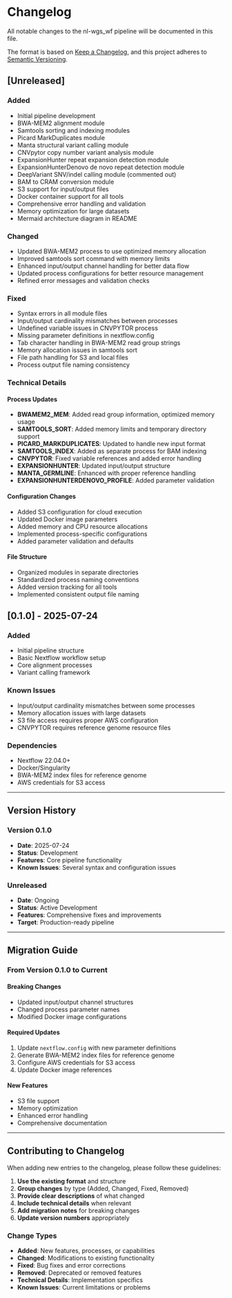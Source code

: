 # Changelog

All notable changes to the nl-wgs_wf pipeline will be documented in this file.

The format is based on [Keep a Changelog](https://keepachangelog.com/en/1.0.0/),
and this project adheres to [Semantic Versioning](https://semver.org/spec/v2.0.0.html).

## [Unreleased]

### Added
- Initial pipeline development
- BWA-MEM2 alignment module
- Samtools sorting and indexing modules
- Picard MarkDuplicates module
- Manta structural variant calling module
- CNVpytor copy number variant analysis module
- ExpansionHunter repeat expansion detection module
- ExpansionHunterDenovo de novo repeat detection module
- DeepVariant SNV/indel calling module (commented out)
- BAM to CRAM conversion module
- S3 support for input/output files
- Docker container support for all tools
- Comprehensive error handling and validation
- Memory optimization for large datasets
- Mermaid architecture diagram in README

### Changed
- Updated BWA-MEM2 process to use optimized memory allocation
- Improved samtools sort command with memory limits
- Enhanced input/output channel handling for better data flow
- Updated process configurations for better resource management
- Refined error messages and validation checks

### Fixed
- Syntax errors in all module files
- Input/output cardinality mismatches between processes
- Undefined variable issues in CNVPYTOR process
- Missing parameter definitions in nextflow.config
- Tab character handling in BWA-MEM2 read group strings
- Memory allocation issues in samtools sort
- File path handling for S3 and local files
- Process output file naming consistency

### Technical Details

#### Process Updates
- **BWAMEM2_MEM**: Added read group information, optimized memory usage
- **SAMTOOLS_SORT**: Added memory limits and temporary directory support
- **PICARD_MARKDUPLICATES**: Updated to handle new input format
- **SAMTOOLS_INDEX**: Added as separate process for BAM indexing
- **CNVPYTOR**: Fixed variable references and added error handling
- **EXPANSIONHUNTER**: Updated input/output structure
- **MANTA_GERMLINE**: Enhanced with proper reference handling
- **EXPANSIONHUNTERDENOVO_PROFILE**: Added parameter validation

#### Configuration Changes
- Added S3 configuration for cloud execution
- Updated Docker image parameters
- Added memory and CPU resource allocations
- Implemented process-specific configurations
- Added parameter validation and defaults

#### File Structure
- Organized modules in separate directories
- Standardized process naming conventions
- Added version tracking for all tools
- Implemented consistent output file naming

## [0.1.0] - 2025-07-24

### Added
- Initial pipeline structure
- Basic Nextflow workflow setup
- Core alignment processes
- Variant calling framework

### Known Issues
- Input/output cardinality mismatches between some processes
- Memory allocation issues with large datasets
- S3 file access requires proper AWS configuration
- CNVPYTOR requires reference genome resource files

### Dependencies
- Nextflow 22.04.0+
- Docker/Singularity
- BWA-MEM2 index files for reference genome
- AWS credentials for S3 access

---

## Version History

### Version 0.1.0
- **Date**: 2025-07-24
- **Status**: Development
- **Features**: Core pipeline functionality
- **Known Issues**: Several syntax and configuration issues

### Unreleased
- **Date**: Ongoing
- **Status**: Active Development
- **Features**: Comprehensive fixes and improvements
- **Target**: Production-ready pipeline

---

## Migration Guide

### From Version 0.1.0 to Current

#### Breaking Changes
- Updated input/output channel structures
- Changed process parameter names
- Modified Docker image configurations

#### Required Updates
1. Update `nextflow.config` with new parameter definitions
2. Generate BWA-MEM2 index files for reference genome
3. Configure AWS credentials for S3 access
4. Update Docker image references

#### New Features
- S3 file support
- Memory optimization
- Enhanced error handling
- Comprehensive documentation

---

## Contributing to Changelog

When adding new entries to the changelog, please follow these guidelines:

1. **Use the existing format** and structure
2. **Group changes** by type (Added, Changed, Fixed, Removed)
3. **Provide clear descriptions** of what changed
4. **Include technical details** when relevant
5. **Add migration notes** for breaking changes
6. **Update version numbers** appropriately

### Change Types

- **Added**: New features, processes, or capabilities
- **Changed**: Modifications to existing functionality
- **Fixed**: Bug fixes and error corrections
- **Removed**: Deprecated or removed features
- **Technical Details**: Implementation specifics
- **Known Issues**: Current limitations or problems 